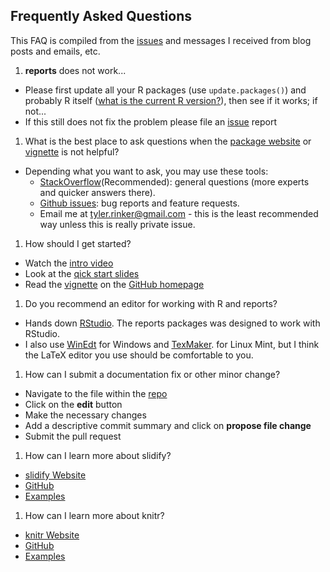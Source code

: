 ## Frequently Asked Questions

This FAQ is compiled from the [issues](https://github.com/trinker/reports/issues) and messages I received from blog posts and emails, etc.

1. **reports** does not work...
  - Please first update all your R packages (use `update.packages()`) and probably R itself ([what is the current R version?](http://cran.r-project.org/)), then see if it works; if not...
  - If this still does not fix the problem please file an [issue](https://github.com/trinker/reports/issues) report
1. What is the best place to ask questions when the [package website](http://trinker.github.io/reports/) or [vignette](https://dl.dropboxusercontent.com/u/61803503/packages/reports_vignette.html) is not helpful?
  - Depending what you want to ask, you may use these tools:
      - [StackOverflow](http://stackoverflow.com/questions/tagged/reports)(Recommended): general questions (more experts and quicker answers there).
      - [Github issues](https://github.com/trinker/reports/issues): bug reports and feature requests.
      - Email me at <a href="mailto:tyler.rinker@gmail.com" target="_blank">tyler.rinker@gmail.com</a> - this is the least recommended way unless this is really private issue.
1. How should I get started?
  - Watch the [intro video](http://www.youtube.com/watch?v=ArHQjQyIS70)
  - Look at the [qick start slides](https://dl.dropboxusercontent.com/u/61803503/Slides/reports/index.html)
  - Read the [vignette](https://dl.dropboxusercontent.com/u/61803503/packages/reports_vignette.html) on the [GitHub homepage](https://github.com/trinker/reports)
1. Do you recommend an editor for working with R and reports?
  - Hands down [RStudio](http://www.rstudio.com/ide/).  The reports packages was designed to work with RStudio.
  - I also use [WinEdt](http://www.winedt.com/) for Windows and [TexMaker](http://www.xm1math.net/texmaker/). for Linux Mint, but I think the LaTeX editor you use should be comfortable to you.
1. How can I submit a documentation fix or other minor change?
  - Navigate to the file within the [repo](https://github.com/trinker/reports)
  - Click on the **edit** button
  - Make the necessary changes
  - Add a descriptive commit summary and click on **propose file change**
  - Submit the pull request
1. How can I learn more about slidify?
  - [slidify Website](http://ramnathv.github.io/slidify/)
  - [GitHub](https://github.com/ramnathv/slidify)
  - [Examples](https://github.com/ramnathv/slidifyexamples)
1. How can I learn more about knitr?
  - [knitr Website](http://yihui.name/knitr/)
  - [GitHub](https://github.com/yihui/knitr)
  - [Examples](http://yihui.name/knitr/demos)
    
